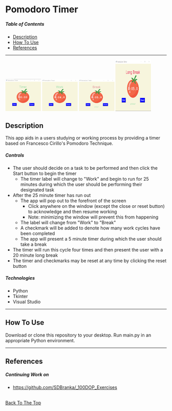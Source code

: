 # Pomodoro Timer

##### Table of Contents

- [Description](#description)
- [How To Use](#how-to-use)
- [References](#references)

---

<p float="center">
    <img src="https://github.com/SDBranka/Pomodoro_Timer/blob/main/Resources/Screenshots/Start_screenshot.png" width=22% alt="start image"/>
    <img src="https://github.com/SDBranka/Pomodoro_Timer/blob/main/Resources/Screenshots/Work_screenshot.png" width=22% alt="work image"/>
    <img src="https://github.com/SDBranka/Pomodoro_Timer/blob/main/Resources/Screenshots/Break_screenshot.png" width=22% alt="break image"/>
    <img src="https://github.com/SDBranka/Pomodoro_Timer/blob/main/Resources/Screenshots/LongBreak_screenshot.png" width=22% height=160 alt="long break image"/>
</p>

## Description

This app aids in a users studying or working process by providing a timer based on Francesco Cirillo's Pomodoro Technique.

##### Controls
<ul>
    <li>The user should decide on a task to be performed and then click the Start button to begin the timer
        <ul>
            <li>The timer label will change to "Work" and begin to run for 25 minutes during which the user should be performing their designated task</li>
        </ul>
    </li>
    <li>After the 25 minute timer has run out
        <ul>
            <li>The app will pop out to the forefront of the screen
                <ul>
                    <li>Click anywhere on the window (except the close or reset button) to acknowledge and then resume working</li>
                    <li>Note: minimizing the window will prevent this from happening</li>
                </ul>
            </li>
            <li>The label will change from "Work" to "Break"</li>
            <li>A checkmark will be added to denote how many work cycles have been completed</li>
            <li>The app will present a 5 minute timer during which the user should take a break</li>
        </ul>
    </li>
    <li>The timer will run this cycle four times and then present the user with a 20 minute long break</li>
    <li>The timer and checkmarks may be reset at any time by clicking the reset button</li>
</ul>

##### Technologies

- Python
- Tkinter
- Visual Studio

---

## How To Use

Download or clone this repository to your desktop. Run main.py in an appropriate Python environment.

---

## References

##### Continuing Work on
- https://github.com/SDBranka/_100DOP_Exercises

\
[Back To The Top](#pomodoro-timer)